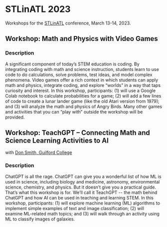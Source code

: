 # STLinATL 2023

Workshops for the [STLinATL](https://stlinatl.com/) conference, March 13-14, 2023.

## Workshop:  Math and Physics with Video Games

### Description

A significant component of today’s STEM education is coding. By integrating coding with math and science instruction, students learn to use code to do calculations, solve problems, test ideas, and model complex phenomena. Video games offer a rich context in which students can apply math and physics, integrate coding, and explore “worlds” in a way that taps curiosity and interest. In this workshop, participants:  (1) will use a Google Colab notebook to calculate probabilities for a game; (2) will add a few lines of code to create a lunar lander game (like the old Atari version from 1979); and (3) will analyze the math and physics of Angry Birds.  Many other games and activities that you can “play with” outside the workshop will be provided.

## Workshop:  TeachGPT – Connecting Math and Science Learning Activities to AI

with [Don Smith, Guilford College](https://guilfordphysics.com/dasmith/)

### Description

ChatGPT is all the rage. ChatGPT can give you a wonderful list of how ML is used in science, including biology and medicine, astronomy, environmental science, chemistry, and physics. But it doesn’t give you a practical guide. That’s what this workshop is for. We’ll call it TeachGPT -- the math behind ChatGPT and how AI can be used in teaching and learning STEM. In this workshop, participants:  (1) will explore machine learning (ML) algorithms to implement simple examples of text and image classification; (2) will examine ML-related math topics; and (3) will walk through an activity using ML to classify images of galaxies.
